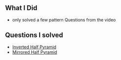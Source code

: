 ## What I Did

- only solved a few pattern Questions from the video

## Questions I solved

- [Inverted Half Pyramid](./code/FourQue.java)
- [Mirrored Half Pyramid](./code/FifthQue.java)

